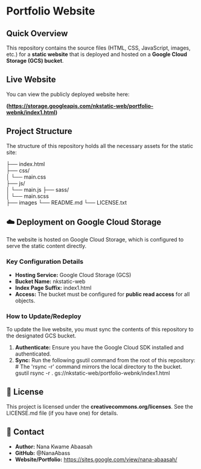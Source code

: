 # **Portfolio Website**

## **Quick Overview**

This repository contains the source files (HTML, CSS, JavaScript, images, etc.) for a **static website** that is deployed and hosted on a **Google Cloud Storage (GCS) bucket**.

## **Live Website**

You can view the publicly deployed website here:

**(https://storage.googleapis.com/nkstatic-web/portfolio-webnk/index1.html)**

## **Project Structure**

The structure of this repository holds all the necessary assets for the static site:
 
├── index.html            
├── css/  
│   └── main.css   
├── js/  
│   └── main.js
├── sass/  
│   └── main.scss  
├── images
└── README.md
└── LICENSE.txt

## **☁️ Deployment on Google Cloud Storage**

The website is hosted on Google Cloud Storage, which is configured to serve the static content directly.

### **Key Configuration Details**

* **Hosting Service:** Google Cloud Storage (GCS)  
* **Bucket Name:** nkstatic-web  
* **Index Page Suffix:** index1.html  
* **Access:** The bucket must be configured for **public read access** for all objects.

### **How to Update/Redeploy**

To update the live website, you must sync the contents of this repository to the designated GCS bucket.

1. **Authenticate:** Ensure you have the Google Cloud SDK installed and authenticated.  
2. **Sync:** Run the following gsutil command from the root of this repository:  
   \# The 'rsync \-r' command mirrors the local directory to the bucket.  
   gsutil rsync \-r . gs://nkstatic-web/portfolio-webnk/index1.html 


## **📝 License**

This project is licensed under the **creativecommons.org/licenses**. See the LICENSE.md file (if you have one) for details.

## **📧 Contact**

* **Author:** Nana Kwame Abaasah  
* **GitHub:** @NanaAbass 
* **Website/Portfolio:** https://sites.google.com/view/nana-abaasah/
